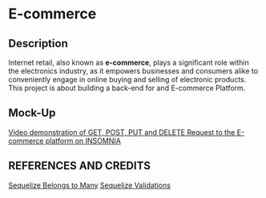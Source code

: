 # E-commerce

## Description 

Internet retail, also known as **e-commerce**, plays a significant role within the electronics industry, as it empowers businesses and consumers alike to conveniently engage in online buying and selling of electronic products. 
This project is about building a back-end for and E-commerce Platform. 

## Mock-Up
[Video demonstration of GET, POST, PUT and DELETE Request to the E-commerce platform on INSOMNIA](https://drive.google.com/file/d/1mL0-aG8jpJ2ZKrE2pzSikfyWdueT4Fb7/view?usp=drive_link)

## REFERENCES AND CREDITS 
[Sequelize Belongs to Many](https://sequelize.org/docs/v7/associations/belongs-to-many/)
[Sequelize Validations](https://sequelize.org/docs/v6/core-concepts/validations-and-constraints/)
